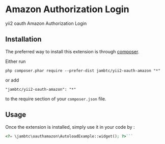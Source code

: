 Amazon Authorization Login
============================
yii2 oauth Amazon Authorization Login

Installation
------------

The preferred way to install this extension is through [composer](http://getcomposer.org/download/).

Either run

```
php composer.phar require --prefer-dist jambtc/yii2-oauth-amazon "*"
```

or add

```
"jambtc/yii2-oauth-amazon": "*"
```

to the require section of your `composer.json` file.


Usage
-----

Once the extension is installed, simply use it in your code by :

```php
<?= \jambtc\oauthamazon\AutoloadExample::widget(); ?>```
